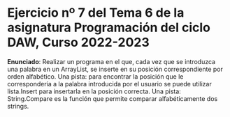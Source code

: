 # Ejercicio nº 7 del Tema 6 de la asignatura Programación del ciclo DAW, Curso 2022-2023
**Enunciado**: Realizar un programa en el que, cada vez que se introduzca una palabra en un ArrayList, se inserte en su posición correspondiente por orden alfabético. 
Una pista: para encontrar la posición que le correspondería a la palabra introducida por el usuario se puede utilizar lista.Insert para insertarla en la
posición correcta.
Una pista: String.Compare es la función que permite comparar alfabéticamente dos strings.